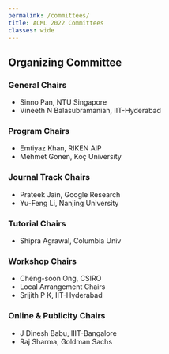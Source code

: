 ```yaml
---
permalink: /committees/
title: ACML 2022 Committees
classes: wide
---
```


## Organizing Committee

### General Chairs
* Sinno Pan, NTU Singapore
* Vineeth N Balasubramanian, IIT-Hyderabad

### Program Chairs
* Emtiyaz Khan, RIKEN AIP
* Mehmet Gonen, Koç University

### Journal Track Chairs
* Prateek Jain, Google Research
* Yu-Feng Li, Nanjing University

### Tutorial Chairs
* Shipra Agrawal, Columbia Univ

### Workshop Chairs
* Cheng-soon Ong, CSIRO
* Local Arrangement Chairs
* Srijith P K, IIT-Hyderabad

### Online & Publicity Chairs
* J Dinesh Babu, IIIT-Bangalore
* Raj Sharma, Goldman Sachs